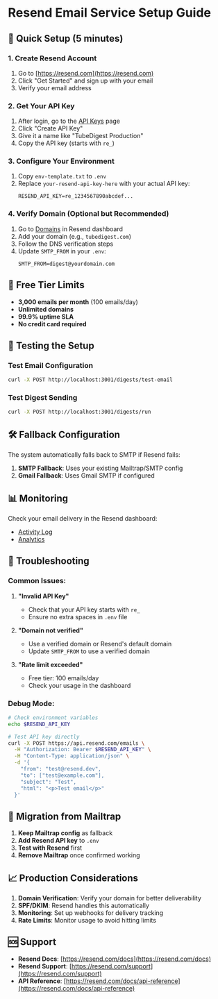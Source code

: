 # Resend Email Service Setup Guide

## 🚀 Quick Setup (5 minutes)

### 1. Create Resend Account
1. Go to [https://resend.com](https://resend.com)
2. Click "Get Started" and sign up with your email
3. Verify your email address

### 2. Get Your API Key
1. After login, go to the [API Keys](https://resend.com/api-keys) page
2. Click "Create API Key"
3. Give it a name like "TubeDigest Production"
4. Copy the API key (starts with `re_`)

### 3. Configure Your Environment
1. Copy `env-template.txt` to `.env`
2. Replace `your-resend-api-key-here` with your actual API key:
   ```
   RESEND_API_KEY=re_1234567890abcdef...
   ```

### 4. Verify Domain (Optional but Recommended)
1. Go to [Domains](https://resend.com/domains) in Resend dashboard
2. Add your domain (e.g., `tubedigest.com`)
3. Follow the DNS verification steps
4. Update `SMTP_FROM` in your `.env`:
   ```
   SMTP_FROM=digest@yourdomain.com
   ```

## 📧 Free Tier Limits
- **3,000 emails per month** (100 emails/day)
- **Unlimited domains**
- **99.9% uptime SLA**
- **No credit card required**

## 🔧 Testing the Setup

### Test Email Configuration
```bash
curl -X POST http://localhost:3001/digests/test-email
```

### Test Digest Sending
```bash
curl -X POST http://localhost:3001/digests/run
```

## 🛠️ Fallback Configuration

The system automatically falls back to SMTP if Resend fails:

1. **SMTP Fallback**: Uses your existing Mailtrap/SMTP config
2. **Gmail Fallback**: Uses Gmail SMTP if configured

## 📊 Monitoring

Check your email delivery in the Resend dashboard:
- [Activity Log](https://resend.com/activity)
- [Analytics](https://resend.com/analytics)

## 🚨 Troubleshooting

### Common Issues:

1. **"Invalid API Key"**
   - Check that your API key starts with `re_`
   - Ensure no extra spaces in `.env` file

2. **"Domain not verified"**
   - Use a verified domain or Resend's default domain
   - Update `SMTP_FROM` to use a verified domain

3. **"Rate limit exceeded"**
   - Free tier: 100 emails/day
   - Check your usage in the dashboard

### Debug Mode:
```bash
# Check environment variables
echo $RESEND_API_KEY

# Test API key directly
curl -X POST https://api.resend.com/emails \
  -H "Authorization: Bearer $RESEND_API_KEY" \
  -H "Content-Type: application/json" \
  -d '{
    "from": "test@resend.dev",
    "to": ["test@example.com"],
    "subject": "Test",
    "html": "<p>Test email</p>"
  }'
```

## 🔄 Migration from Mailtrap

1. **Keep Mailtrap config** as fallback
2. **Add Resend API key** to `.env`
3. **Test with Resend** first
4. **Remove Mailtrap** once confirmed working

## 📈 Production Considerations

1. **Domain Verification**: Verify your domain for better deliverability
2. **SPF/DKIM**: Resend handles this automatically
3. **Monitoring**: Set up webhooks for delivery tracking
4. **Rate Limits**: Monitor usage to avoid hitting limits

## 🆘 Support

- **Resend Docs**: [https://resend.com/docs](https://resend.com/docs)
- **Resend Support**: [https://resend.com/support](https://resend.com/support)
- **API Reference**: [https://resend.com/docs/api-reference](https://resend.com/docs/api-reference)

